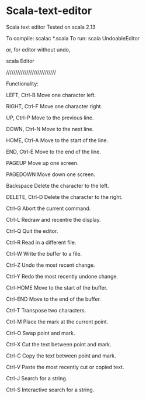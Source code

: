 # Scala-text-editor
Scala text editor
Tested on scala 2.13

To compile:
scalac *.scala
To run:
scala UndoableEditor

or, for editor without undo,

scala Editor

///////////////////////////

Functionality:

LEFT, Ctrl-B Move one character left.

RIGHT, Ctrl-F Move one character right.

UP, Ctrl-P Move to the previous line.

DOWN, Ctrl-N Move to the next line.

HOME, Ctrl-A Move to the start of the line.

END, Ctrl-E Move to the end of the line.

PAGEUP Move up one screen.

PAGEDOWN Move down one screen.

Backspace Delete the character to the left.

DELETE, Ctrl-D Delete the character to the right.

Ctrl-G Abort the current command.

Ctrl-L Redraw and recentre the display.

Ctrl-Q Quit the editor.

Ctrl-R Read in a different file.

Ctrl-W Write the buffer to a file.

Ctrl-Z Undo the most recent change.

Ctrl-Y Redo the most recently undone change.

Ctrl-HOME Move to the start of the buffer.

Ctrl-END Move to the end of the buffer.

Ctrl-T Transpose two characters.

Ctrl-M Place the mark at the current point.

Ctrl-O Swap point and mark.

Ctrl-X Cut the text between point and mark.

Ctrl-C Copy the text between point and mark.

Ctrl-V Paste the most recently cut or copied text.

Ctrl-J Search for a string.

Ctrl-S Interactive search for a string.

